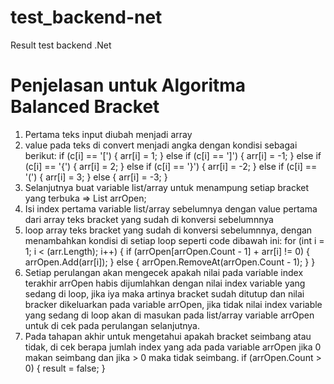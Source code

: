 # test_backend-net
Result test backend .Net

# Penjelasan untuk Algoritma Balanced Bracket
1. Pertama teks input diubah menjadi array
2. value pada teks di convert menjadi angka dengan kondisi sebagai berikut:
   if (c[i] == '[') {
	    arr[i] = 1;
   } else if (c[i] == ']') {
	    arr[i] = -1;
   } else if (c[i] == '{') {
	    arr[i] = 2;
   } else if (c[i] == '}') {
	   arr[i] = -2;
   } else if (c[i] == '(') {
	   arr[i] = 3;
   }
   else {
	   arr[i] = -3;
   }
3. Selanjutnya buat variable list/array untuk menampung setiap bracket yang terbuka => List<int> arrOpen;
4. Isi index pertama variable list/array sebelumnya dengan value pertama dari array teks bracket yang sudah di konversi sebelumnnya
5. loop array teks bracket yang sudah di konversi sebelumnnya, dengan menambahkan kondisi di setiap loop seperti code dibawah ini: 
for (int i = 1; i < (arr.Length); i++)
{
	if (arrOpen[arrOpen.Count - 1] + arr[i] != 0)
	{
		arrOpen.Add(arr[i]);
	}
	else {
		arrOpen.RemoveAt(arrOpen.Count - 1);
	}
}
6. Setiap perulangan akan mengecek apakah nilai pada variable index terakhir arrOpen habis dijumlahkan dengan nilai index variable yang sedang di loop, jika iya maka artinya bracket sudah ditutup dan nilai bracker dikeluarkan pada variable arrOpen, jika tidak nilai index variable yang sedang di loop akan di masukan pada list/array variable arrOpen untuk di cek pada perulangan selanjutnya.
7. Pada tahapan akhir untuk mengetahui apakah bracket seimbang atau tidak, di cek berapa jumlah index yang ada pada variable arrOpen jika 0 makan seimbang dan jika > 0 maka tidak seimbang.
if (arrOpen.Count > 0) {
	result = false;
}
   
